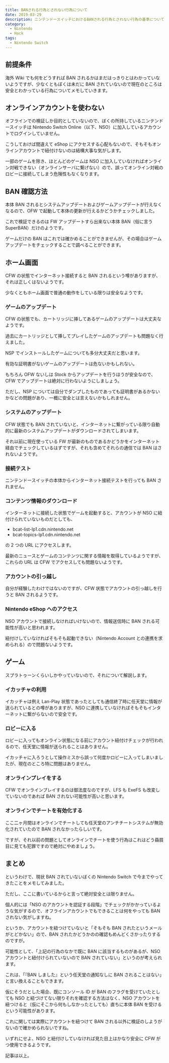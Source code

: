 ```yaml
---
title: BANされる行為とされない行為について
date: 2019-03-29
description: ニンテンドースイッチにおけるBANされる行為とされない行為の基準について
category:
  - Nintendo
  - Hack
tags:
  - Nintendo Switch
---
```


## 前提条件

海外 Wiki でも何をどうすれば BAN されるかはまだはっきりとはわかっていないようですが、少なくともぼくは未だに BAN されていないので現在のところは安全とわかっている行為についてメモしていきます。

## オンラインアカウントを使わない

オフラインでの検証しか目的としていないので、ぼくの所持しているニンテンドースイッチは Nintendo Switch Online（以下、NSO）に加入しているアカウントでログインしていません。

こうしておけば間違えて eShop にアクセスする心配もないので、そもそもオンラインアカウントで紐付けないのは結構大事な気がします。

一部のゲームを除き、ほとんどのゲームは NSO に加入していなければオンライン対戦できない（オンラインサーバに繋げない）ので、誤ってオンライン対戦のロビーに接続してしまう危険性もなくなります。

## BAN 確認方法

本体 BAN されるとシステムアップデートおよびゲームアップデートが行えなくなるので、OFW で起動して本体の更新が行えるかどうかチェックしました。

これで検証できるのは FW アップデートすら出来ない本体 BAN（俗に言う SuperBAN）だけのようです。

ゲームだけの BAN はこれでは確かめることができませんが、その場合はゲームアップデートをチェックすることで調べることができます。

## ホーム画面

CFW の状態でインターネット接続すると BAN されるという噂がありますが、それは正しくはないようです。

少なくともホーム画面で普通の動作をしている限りは安全なようです。

### ゲームのアップデート

CFW の状態でも、カートリッジに挿してあるゲームのアップデートは大丈夫なようです。

過去にカートリッジとして挿してプレイしたゲームのアップデートも問題なく行えました。

NSP でインストールしたゲームについても多分大丈夫だと思います。

有効な証明書がないゲームのアップデートは危ないかもしれない。

もちろん OFW ないしは Stock からアップデートを行うほうが安全なので、CFW でアップデートは絶対に行わないようにしましょう。

ただし、NSP については自分でダンプしたものであっても証明書があるかないかなどの問題があり、一概に安全とは言えないかもしれません。

### システムのアップデート

CFW 状態でも BAN されていないと、インターネットに繋がっている限り自動的に最新のシステムアップデートがダウンロードされてしまいます。

それ以前に現在使っている FW が最新のものであるかどうかをインターネット経由でチェックしているはずですが、それも含めてそれらの通信では BAN はされないようです。

### 接続テスト

ニンテンドースイッチの本体からインターネット接続テストを行っても BAN されません。

### コンテンツ情報のダウンロード

インターネットに接続した状態でゲームを起動すると、アカウントが NSO に紐付けられていないものだとしても、

- bcat-list-lp1.cdn.nintendo.net
- bcat-topics-lp1.cdn.nintendo.net

の 2 つの URL にアクセスします。

最新のニュースとゲームのコンテンツに関する情報を取得しているようですが、これらの URL は CFW でアクセスしても問題ないようです。

### アカウントの引っ越し

自分が経験したわけではないのですが、CFW 状態でアカウントの引っ越しを行うと BAN されるようです。

### Nintendo eShop へのアクセス

NSO アカウントで接続しなければいけないので、情報送信時に BAN される可能性が高いと思われます。

紐付けしていなければそもそも起動できない（Nintendo Account との連携を求められる）ので問題ないようです。

## ゲーム

スプラトゥーンくらいしかやっていないので、それについて解説します。

### イカッチャの利用

イカッチャは例え Lan-Play 状態であったとしても通信終了時に任天堂に情報が送られているとの噂がありますが、NSO に連携していなければそもそもインターネットに繋がらないので安全です。

### ロビーに入る

ロビーに入ってもオンライン状態になる前にアカウント紐付けチェックが行われるので、任天堂に情報が送られることはありません。

イカッチャに入ろうとして操作ミスから誤って何度かロビーに入ってしまいましたが、現在のところ特に問題はありません。

### オンラインプレイをする

CFW でオンラインプレイするのは御法度なのですが、LFS も ExeFS も改変していないのであれば BAN されない可能性が高いと思います。

### オンラインでチートを有効化する

ここ二ヶ月間はオンラインでチートしても任天堂のアンチチートシステムが無効化されていたので BAN されなかったらしいです。

ですが、それ以前の問題としてオンラインでチートを使う行為はこれはどう贔屓目に見ても犯罪ですので絶対にやめましょう。

## まとめ

というわけで、現状 BAN されていないぼくの Nintendo Switch で今までやってきたことをメモしてみました。

ただし、ここに書いているからと言って絶対安全とは限りません。

個人的には「NSO のアカウントを認証する段階」でチェックがかかっているような気がするので、オフラインアカウントでもできることは何をやっても BAN されない気がしますね。

というか、アカウントを紐つけていないと「そもそも BAN されたというメールがとどかない」ので、BAN されたかどうかのの確認もめんどくさかったりするのですが。

可能性として、「上記の行為のなかで既に BAN に該当するものがあるが、NSO アカウントと紐付けられていないので BAN されていない」というのが考えられます。

これは、「『BAN しました』という任天堂の通知なしに BAN されることはない」と言い換えることもできます。

仮にそうだとした場合、既にコンソール ID が BAN のフラグを受けていたとしても NSO と紐づけてない限りそれを確認する方法はなく、NSO アカウントを紐つけると（仮にそこから何もしなかったとしても）直ちに本体 BAN を受けるという可能性があります。

これに関しては実際にアカウントを紐つけて BAN される以外に検証のしようがないので確かめられないですね。

いずれにせよ、NSO と紐付けしていなければ見た目上はかなり安全に CFW がつ使用できるようです。

記事は以上。
